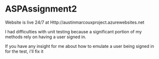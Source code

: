 # ASPAssignment2
Website is live 24/7 at Http://austinmarcouxproject.azurewebsites.net


I had difficulties with unit testing because a significant portion of my methods rely on having a user signed in.

If you have any insight for me about how to emulate a user being signed in for the test, i'll fix it
